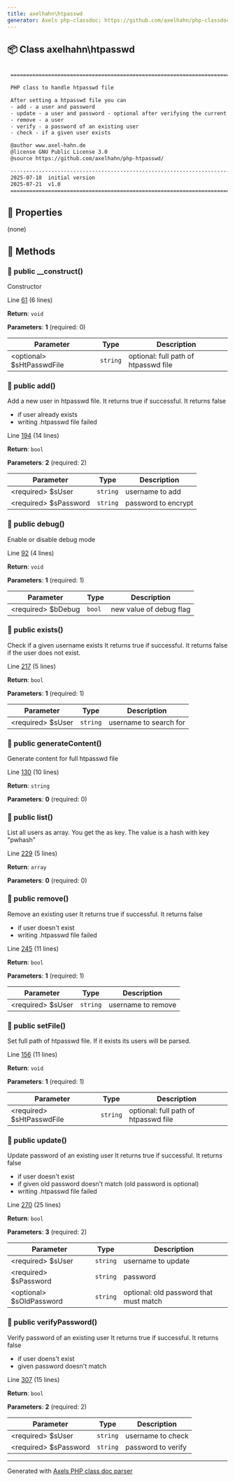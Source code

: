 ```yaml
---
title: axelhahn\htpasswd
generator: Axels php-classdoc; https://github.com/axelhahn/php-classdoc
---
```


## 📦 Class axelhahn\htpasswd

```txt

 ======================================================================

 PHP class to handle htpasswd file

 After setting a htpasswd file you can
 - add - a user and password
 - update - a user and password - optional after verifying the current password
 - remove - a user
 - verify - a password of an existing user
 - check - if a given user exists

 @author www.axel-hahn.de
 @license GNU Public License 3.0
 @source https://github.com/axelhahn/php-htpasswd/

 ----------------------------------------------------------------------
 2025-07-18  initial version
 2025-07-21  v1.0
 ======================================================================

```

## 🔶 Properties

(none)

## 🔷 Methods

### 🔹 public __construct()

Constructor

Line [61](https://github.com/axelhahn/php-htpasswd/tree/main/src/htpasswd.class.php#L61) (6 lines)

**Return**: `void`

**Parameters**: **1** (required: 0)

| Parameter | Type | Description
|--         |--    |--
| \<optional\> $sHtPasswdFile | `string` | optional: full path of htpasswd file

### 🔹 public add()

Add a new user in htpasswd file.
 It returns true if successful.
 It returns false
 - if user already exists
 - writing .htpasswd file failed

Line [194](https://github.com/axelhahn/php-htpasswd/tree/main/src/htpasswd.class.php#L194) (14 lines)

**Return**: `bool`

**Parameters**: **2** (required: 2)

| Parameter | Type | Description
|--         |--    |--
| \<required\> $sUser | `string` | username to add
| \<required\> $sPassword | `string` | password to encrypt

### 🔹 public debug()

Enable or disable debug mode

Line [92](https://github.com/axelhahn/php-htpasswd/tree/main/src/htpasswd.class.php#L92) (4 lines)

**Return**: `void`

**Parameters**: **1** (required: 1)

| Parameter | Type | Description
|--         |--    |--
| \<required\> $bDebug | `bool` | new value of debug flag

### 🔹 public exists()

Check if a given username exists
 It returns true if successful.
 It returns false if the user does not exist.

Line [217](https://github.com/axelhahn/php-htpasswd/tree/main/src/htpasswd.class.php#L217) (5 lines)

**Return**: `bool`

**Parameters**: **1** (required: 1)

| Parameter | Type | Description
|--         |--    |--
| \<required\> $sUser | `string` | username to search for

### 🔹 public generateContent()

Generate content for full htpasswd file

Line [130](https://github.com/axelhahn/php-htpasswd/tree/main/src/htpasswd.class.php#L130) (10 lines)

**Return**: `string`

**Parameters**: **0** (required: 0)

### 🔹 public list()

List all users as array.
 You get the <username> as key. The value is a hash with key "pwhash"

Line [229](https://github.com/axelhahn/php-htpasswd/tree/main/src/htpasswd.class.php#L229) (5 lines)

**Return**: `array`

**Parameters**: **0** (required: 0)

### 🔹 public remove()

Remove an existing user
 It returns true if successful.
 It returns false
 - if user doesn't exist
 - writing .htpasswd file failed

Line [245](https://github.com/axelhahn/php-htpasswd/tree/main/src/htpasswd.class.php#L245) (11 lines)

**Return**: `bool`

**Parameters**: **1** (required: 1)

| Parameter | Type | Description
|--         |--    |--
| \<required\> $sUser | `string` | username to remove

### 🔹 public setFile()

Set full path of htpasswd file. If it exists its users will be parsed.

Line [156](https://github.com/axelhahn/php-htpasswd/tree/main/src/htpasswd.class.php#L156) (11 lines)

**Return**: `void`

**Parameters**: **1** (required: 1)

| Parameter | Type | Description
|--         |--    |--
| \<required\> $sHtPasswdFile | `string` | optional: full path of htpasswd file

### 🔹 public update()

Update password of an existing user
 It returns true if successful.
 It returns false
 - if user doesn't exist
 - if given old password doesn't match (old password is optional)
 - writing .htpasswd file failed

Line [270](https://github.com/axelhahn/php-htpasswd/tree/main/src/htpasswd.class.php#L270) (25 lines)

**Return**: `bool`

**Parameters**: **3** (required: 2)

| Parameter | Type | Description
|--         |--    |--
| \<required\> $sUser | `string` | username to update
| \<required\> $sPassword | `string` | password
| \<optional\> $sOldPassword | `string` | optional: old password that must match

### 🔹 public verifyPassword()

Verify password of an existing user
 It returns true if successful.
 It returns false
 - if user doens't exist
 - given password doesn't match

Line [307](https://github.com/axelhahn/php-htpasswd/tree/main/src/htpasswd.class.php#L307) (15 lines)

**Return**: `bool`

**Parameters**: **2** (required: 2)

| Parameter | Type | Description
|--         |--    |--
| \<required\> $sUser | `string` | username to check
| \<required\> $sPassword | `string` | password to verify

---
Generated with [Axels PHP class doc parser](https://github.com/axelhahn/php-classdoc)
